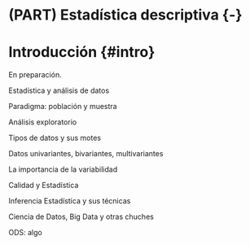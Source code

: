 # (PART) Estadística descriptiva {-}



# Introducción {#intro}

En preparación.

Estadística y análisis de datos

Paradigma: población y muestra

Análisis exploratorio

Tipos de datos y sus motes

Datos univariantes, bivariantes, multivariantes

La importancia de la variabilidad

Calidad y Estadística

Inferencia Estadística y sus técnicas

Ciencia de Datos, Big Data y otras chuches

ODS: algo




